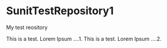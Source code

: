 SunitTestRepository1
====================

My test reository

This is a test. Lorem Ipsum ....1.
This is a test. Lorem Ipsum ....2.
